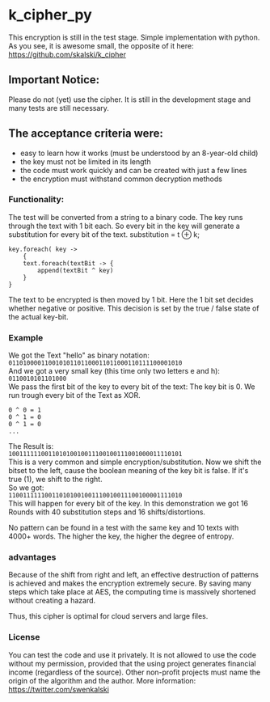 # k_cipher_py
This encryption is still in the test stage.
Simple implementation with python.
As you see, it is awesome small, the opposite of it here:
https://github.com/skalski/k_cipher

## Important Notice:
Please do not (yet) use the cipher. It is still in the development stage and many tests are still necessary.

## The acceptance criteria were:
- easy to learn how it works (must be understood by an 8-year-old child)
- the key must not be limited in its length
- the code must work quickly and can be created with just a few lines
- the encryption must withstand common decryption methods

### Functionality:
The test will be converted from a string to a binary code.
The key runs through the text with 1 bit each. So every bit in the key will
generate a substitution for every bit of the text.
 substitution = t ⊕ k;

```
key.foreach( key ->
    {
    text.foreach(textBit -> {
        append(textBit ^ key)
    }
}
```

The text to be encrypted is then moved by 1 bit.
Here the 1 bit set decides whether negative or positive.
This decision is set by the true / false state of the actual key-bit.

### Example
We got the Text "hello" as binary notation: <br>
```011010000110010101101100011011000110111100001010```<br>
And we got a very small key (this time only two letters e and h): <br>
```0110010101101000```<br>
We pass the first bit of the key to every bit of the text:
The key bit is 0.
We run trough every bit of the Text as XOR.
```
0 ^ 0 = 1
0 ^ 1 = 0
0 ^ 1 = 0
...
```
The Result is: <br>
```100111111001101010010011100100111001000011110101```<br>
This is a very common and simple encryption/substitution.
Now we shift the bitset to the left, cause the boolean meaning of the key bit is false.
If it's true (1), we shift to the right.<br>
So we got: <br>
```110011111100110101001001110010011100100001111010```<br>
This will happen for every bit of the key.
In this demonstration we got  16 Rounds with 40 substitution steps and 16 shifts/distortions.

No pattern can be found in a test with the same key and 10 texts with 4000+ words.
The higher the key, the higher the degree of entropy.



### advantages
Because of the shift from right and left, an effective destruction of patterns is achieved and makes the encryption extremely secure.
By saving many steps which take place at AES, the computing time is massively shortened without creating a hazard.

Thus, this cipher is optimal for cloud servers and large files.


### License
You can test the code and use it privately. It is not allowed to use the code without my permission, provided that the using project generates financial income (regardless of the source).
Other non-profit projects must name the origin of the algorithm and the author.
More information: https://twitter.com/swenkalski


